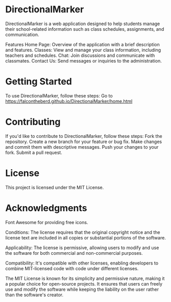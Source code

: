 # DirectionalMarker
DirectionalMarker is a web application designed to help students manage their school-related information such as class schedules, assignments, and communication.

Features
Home Page: Overview of the application with a brief description and features.
Classes: View and manage your class information, including teachers and schedules.
Chat: Join discussions and communicate with classmates.
Contact Us: Send messages or inquiries to the administration.
# Getting Started
To use DirectionalMarker, follow these steps:
Go to https://falcontheberd.github.io/DirectionalMarker/home.html

# Contributing
If you'd like to contribute to DirectionalMarker, follow these steps:
Fork the repository.
Create a new branch for your feature or bug fix.
Make changes and commit them with descriptive messages.
Push your changes to your fork.
Submit a pull request.

# License
This project is licensed under the MIT License.

# Acknowledgments
Font Awesome for providing free icons.

Conditions: The license requires that the original copyright notice and the license text are included in all copies or substantial portions of the software.

Applicability: The license is permissive, allowing users to modify and use the software for both commercial and non-commercial purposes.

Compatibility: It's compatible with other licenses, enabling developers to combine MIT-licensed code with code under different licenses.

The MIT License is known for its simplicity and permissive nature, making it a popular choice for open-source projects. It ensures that users can freely use and modify the software while keeping the liability on the user rather than the software's creator.
